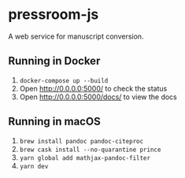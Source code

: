 # pressroom-js

A web service for manuscript conversion.

## Running in Docker

1. `docker-compose up --build`
2. Open http://0.0.0.0:5000/ to check the status
2. Open http://0.0.0.0:5000/docs/ to view the docs

## Running in macOS

1. `brew install pandoc pandoc-citeproc`
2. `brew cask install --no-quarantine prince`
3. `yarn global add mathjax-pandoc-filter`
4. `yarn dev`
